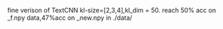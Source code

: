 fine verison of TextCNN kl-size=[2,3,4],kl_dim = 50.
reach 50% acc on _f.npy data,47%acc on _new.npy in ./data/